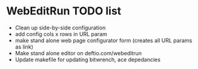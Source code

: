 # WebEditRun TODO list

* Clean up side-by-side configuration
* add config cols x rows in URL param
* make stand alone web page configurator form  (creates all URL params as link)
* Make stand alone editor on deftio.com/webeditrun
* Update makefile for updating bitwrench, ace depedancies

